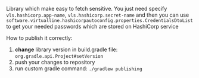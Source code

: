 Library which make easy to fetch sensitive. You just need specify `vls.hashicorp.app-name`, `vls.hashicorp.secret-name`
and then you can use `software.virtualline.hashicorpautoconfig.properties.CredentialsDtoList` to get your needed
passwords which are stored on HashiCorp service


How to publish it correctly:

1. **change** library version in build.gradle file: `org.gradle.api.Project#setVersion` 
2. push your changes to repository
3. run custom gradle command: `./gradlew publishing`